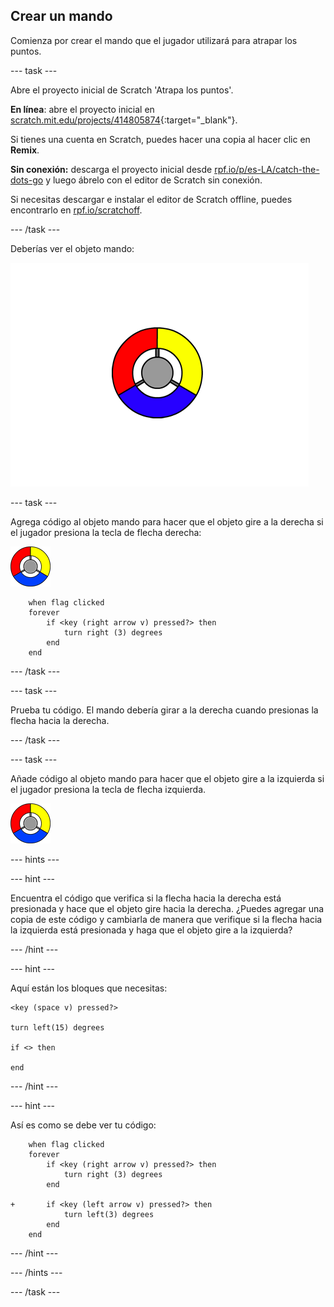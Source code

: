 ## Crear un mando

Comienza por crear el mando que el jugador utilizará para atrapar los puntos.

--- task ---

Abre el proyecto inicial de Scratch 'Atrapa los puntos'.

**En línea**: abre el proyecto inicial en [scratch.mit.edu/projects/414805874](https://scratch.mit.edu/projects/414805874){:target="_blank"}.

Si tienes una cuenta en Scratch, puedes hacer una copia al hacer clic en **Remix**.

**Sin conexión:** descarga el proyecto inicial desde [rpf.io/p/es-LA/catch-the-dots-go](https://rpf.io/p/es-LA/catch-the-dots-go) y luego ábrelo con el editor de Scratch sin conexión.

Si necesitas descargar e instalar el editor de Scratch offline, puedes encontrarlo en [rpf.io/scratchoff](https://rpf.io/scratchoff).

--- /task ---

Deberías ver el objeto mando:

![captura de pantalla](images/dots-controller.png)

--- task ---

Agrega código al objeto mando para hacer que el objeto gire a la derecha si el jugador presiona la tecla de flecha derecha:

![Objeto mando](images/controller-sprite.png)

```blocks3
    when flag clicked
    forever
        if <key (right arrow v) pressed?> then
            turn right (3) degrees
        end
    end
```

--- /task ---

--- task ---

Prueba tu código. El mando debería girar a la derecha cuando presionas la flecha hacia la derecha.

--- /task ---

--- task ---

Añade código al objeto mando para hacer que el objeto gire a la izquierda si el jugador presiona la tecla de flecha izquierda.

![Objeto mando](images/controller-sprite.png)

--- hints ---


--- hint ---

Encuentra el código que verifica si la flecha hacia la derecha está presionada y hace que el objeto gire hacia la derecha. ¿Puedes agregar una copia de este código y cambiarla de manera que verifique si la flecha hacia la izquierda está presionada y haga que el objeto gire a la izquierda?

--- /hint ---

--- hint ---

Aquí están los bloques que necesitas:

```blocks3
<key (space v) pressed?>

turn left(15) degrees

if <> then

end
```

--- /hint ---

--- hint ---

Así es como se debe ver tu código:

```blocks3
    when flag clicked
    forever
        if <key (right arrow v) pressed?> then
            turn right (3) degrees
        end

+       if <key (left arrow v) pressed?> then
            turn left(3) degrees
        end
    end
```

--- /hint ---

--- /hints ---

--- /task ---
